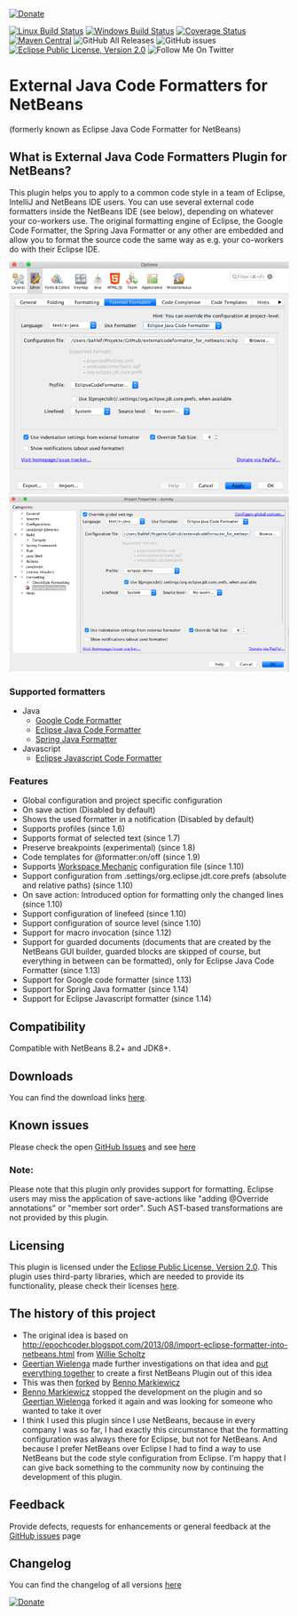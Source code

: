 [![Donate](https://www.paypalobjects.com/en_US/i/btn/btn_donate_SM.gif)](https://www.paypal.com/cgi-bin/webscr?cmd=_s-xclick&hosted_button_id=926F5XBCTK2LQ&source=url)

[![Linux Build Status](https://travis-ci.com/funfried/externalcodeformatter_for_netbeans.svg?branch=master)](https://travis-ci.com/funfried/externalcodeformatter_for_netbeans)
[![Windows Build Status](https://ci.appveyor.com/api/projects/status/kva6pnb5se94t1wu?svg=true)](https://ci.appveyor.com/project/funfried/externalcodeformatter-for-netbeans)
[![Coverage Status](https://coveralls.io/repos/github/funfried/externalcodeformatter_for_netbeans/badge.svg?branch=master)](https://coveralls.io/github/funfried/externalcodeformatter_for_netbeans?branch=master)
[![Maven Central](https://maven-badges.herokuapp.com/maven-central/de.funfried.netbeans.plugins/externalcodeformatter/badge.svg)](https://maven-badges.herokuapp.com/maven-central/de.funfried.netbeans.plugins/externalcodeformatter/)
![GitHub All Releases](https://img.shields.io/github/downloads/funfried/externalcodeformatter_for_netbeans/total)
![GitHub issues](https://img.shields.io/github/issues/funfried/externalcodeformatter_for_netbeans)
[![Eclipse Public License, Version 2.0](https://img.shields.io/badge/license-EPL%20v2.0-green)](http://funfried.github.io/externalcodeformatter_for_netbeans/licenses.html)
![Follow Me On Twitter](https://img.shields.io/twitter/follow/funfried84?style=social)

External Java Code Formatters for NetBeans
========================================
(formerly known as Eclipse Java Code Formatter for NetBeans)

## What is External Java Code Formatters Plugin for NetBeans?
This plugin helps you to apply to a common code style in a team of Eclipse,
IntelliJ and NetBeans IDE users. You can use several external code formatters
inside the NetBeans IDE (see below), depending on whatever your co-workers use.
The original formatting engine of Eclipse, the Google Code Formatter, the Spring
Java Formatter or any other are embedded and allow you to format the source code
the same way as e.g. your co-workers do with their Eclipse IDE.

![Global settings](/src/site/resources/imgs/global.png)
![Project settings](/src/site/resources/imgs/project.png)

### Supported formatters
* Java
  * [Google Code Formatter](https://github.com/google/google-java-format)
  * [Eclipse Java Code Formatter](https://help.eclipse.org/kepler/index.jsp?topic=%2Forg.eclipse.jdt.doc.isv%2Fguide%2Fjdt_api_codeformatter.htm)
  * [Spring Java Formatter](https://github.com/spring-io/spring-javaformat)
* Javascript
  * [Eclipse Javascript Code Formatter](https://help.eclipse.org/2019-12/index.jsp?topic=%2Forg.eclipse.wst.jsdt.doc%2Fstarted%2Foverview.html&cp%3D52_0)

### Features
* Global configuration and project specific configuration
* On save action (Disabled by default)
* Shows the used formatter in a notification (Disabled by default)
* Supports profiles (since 1.6)
* Supports format of selected text (since 1.7)
* Preserve breakpoints (experimental) (since 1.8)
* Code templates for @formatter:on/off (since 1.9)
* Supports [Workspace Mechanic](https://code.google.com/a/eclipselabs.org/p/workspacemechanic/) configuration file (since 1.10)
* Support configuration from .settings/org.eclipse.jdt.core.prefs (absolute and relative paths) (since 1.10)
* On save action: Introduced option for formatting only the changed lines (since 1.10)
* Support configuration of linefeed (since 1.10)
* Support configuration of source level (since 1.10)
* Support for macro invocation (since 1.12)
* Support for guarded documents (documents that are created by the NetBeans GUI builder, guarded blocks are skipped of course, but everything in between can be formatted), only for Eclipse Java Code Formatter (since 1.13)
* Support for Google code formatter (since 1.13)
* Support for Spring Java formatter (since 1.14)
* Support for Eclipse Javascript formatter (since 1.14)

## Compatibility
Compatible with NetBeans 8.2+ and JDK8+.

## Downloads
You can find the download links [here](http://funfried.github.io/externalcodeformatter_for_netbeans/downloads.html).

## Known issues
Please check the open [GitHub Issues](/../../issues) and see [here](http://funfried.github.io/externalcodeformatter_for_netbeans/known_issues.html)

### Note:
Please note that this plugin only provides support for formatting. Eclipse users may miss the application of save-actions like "adding @Override annotations" or "member sort order". Such AST-based transformations are not provided by this plugin.

## Licensing
This plugin is licensed under the [Eclipse Public License, Version 2.0](http://funfried.github.io/externalcodeformatter_for_netbeans/licenses.html).
This plugin uses third-party libraries, which are needed to provide its functionality, please check their licenses [here](https://funfried.github.io/externalcodeformatter_for_netbeans/dependencies.html).

## The history of this project
* The original idea is based on http://epochcoder.blogspot.com/2013/08/import-eclipse-formatter-into-netbeans.html from [Willie Scholtz](https://github.com/epochcoder)
* [Geertjan Wielenga](https://github.com/geertjanw) made further investigations on that idea and [put everything together](https://blogs.oracle.com/geertjan/entry/eclipse_formatter_for_netbeans_ide) to create a first NetBeans Plugin out of this idea
* This was then [forked](https://github.com/markiewb/eclipsecodeformatter_for_netbeans/) by [Benno Markiewicz](https://github.com/markiewb)
* [Benno Markiewicz](https://github.com/markiewb) stopped the development on the plugin and so [Geertjan Wielenga](https://github.com/geertjanw) forked it again and was looking for someone who wanted to take it over
* I think I used this plugin since I use NetBeans, because in every company I was so far, I had exactly this circumstance that the formatting configuration was always there for Eclipse, but not for NetBeans. And because I prefer NetBeans over Eclipse I had to find a way to use NetBeans but the code style configuration from Eclipse. I'm happy that I can give back something to the community now by continuing the development of this plugin.

## Feedback
Provide defects, requests for enhancements or general feedback at the [GitHub issues](/../../issues) page

## Changelog
You can find the changelog of all versions [here](http://funfried.github.io/externalcodeformatter_for_netbeans/changes-report.html)

[![Donate](https://www.paypalobjects.com/en_US/i/btn/btn_donate_SM.gif)](https://www.paypal.com/cgi-bin/webscr?cmd=_s-xclick&hosted_button_id=926F5XBCTK2LQ&source=url)
